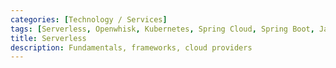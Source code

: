 ```yaml
---
categories: [Technology / Services]
tags: [Serverless, Openwhisk, Kubernetes, Spring Cloud, Spring Boot, Java, starter pack]
title: Serverless
description: Fundamentals, frameworks, cloud providers
---
```

